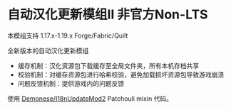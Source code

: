 # 自动汉化更新模组Ⅱ 非官方Non-LTS

本模组支持 1.17.x-1.19.x Forge/Fabric/Quilt

全新版本的自动汉化更新模组
- 缓存机制：汉化资源包下载缓存至全局文件夹，所有本机存档共享
- 校验机制：对缓存资源包进行哈希校验，避免加载损坏资源包导致游戏崩溃
- 问题反馈机制：提供游戏内的问题反馈

使用 [Demonese/I18nUpdateMod2](https://github.com/Demonese/I18nUpdateMod2) Patchouli mixin 代码。